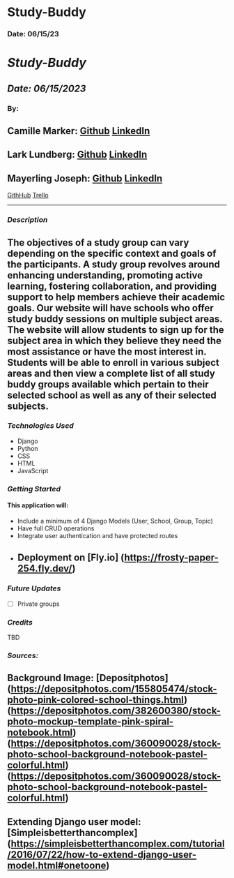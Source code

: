 # Study-Buddy

### Date: 06/15/23

# **_Study-Buddy_**

## **_Date: 06/15/2023_**

### By:

## Camille Marker: [Github](https://github.com/camillemarker) [LinkedIn](https://www.linkedin.com/in/camillemarker/)

## Lark Lundberg: [Github](https://github.com/elizabethlundberg) [LinkedIn]()

## Mayerling Joseph: [Github](https://github.com/mayerlingmj) [LinkedIn](https://www.linkedin.com/in/mayerling-joseph/)

[GithHub]() [Trello](https://trello.com/b/B8qR7XVN/study-buddy-app)

---

### **_Description_**

## The objectives of a study group can vary depending on the specific context and goals of the participants. A study group revolves around enhancing understanding, promoting active learning, fostering collaboration, and providing support to help members achieve their academic goals. Our website will have schools who offer study buddy sessions on multiple subject areas. The website will allow students to sign up for the subject area in which they believe they need the most assistance or have the most interest in. Students will be able to enroll in various subject areas and then view a complete list of all study buddy groups available which pertain to their selected school as well as any of their selected subjects.

### **_Technologies Used_**

- Django
- Python
- CSS
- HTML
- JavaScript

### **_Getting Started_**

#### This application will:

- Include a minimum of 4 Django Models (User, School, Group, Topic)
- Have full CRUD operations
- Integrate user authentication and have protected routes
- ## Deployment on [Fly.io] (https://frosty-paper-254.fly.dev/)

### **_Future Updates_**

- [ ] Private groups

### **_Credits_**

TBD

### **_Sources:_**

## Background Image: [Depositphotos] (https://depositphotos.com/155805474/stock-photo-pink-colored-school-things.html) (https://depositphotos.com/382600380/stock-photo-mockup-template-pink-spiral-notebook.html) (https://depositphotos.com/360090028/stock-photo-school-background-notebook-pastel-colorful.html) (https://depositphotos.com/360090028/stock-photo-school-background-notebook-pastel-colorful.html)

## Extending Django user model: [Simpleisbetterthancomplex] (https://simpleisbetterthancomplex.com/tutorial/2016/07/22/how-to-extend-django-user-model.html#onetoone)
